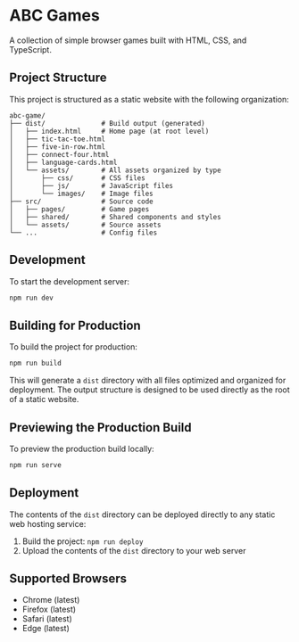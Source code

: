 # ABC Games

A collection of simple browser games built with HTML, CSS, and TypeScript.

## Project Structure

This project is structured as a static website with the following organization:

```
abc-game/
├── dist/              # Build output (generated)
│   ├── index.html     # Home page (at root level)
│   ├── tic-tac-toe.html
│   ├── five-in-row.html
│   ├── connect-four.html
│   ├── language-cards.html
│   └── assets/        # All assets organized by type
│       ├── css/       # CSS files
│       ├── js/        # JavaScript files
│       └── images/    # Image files
├── src/               # Source code
│   ├── pages/         # Game pages
│   ├── shared/        # Shared components and styles
│   └── assets/        # Source assets
└── ...                # Config files
```

## Development

To start the development server:

```bash
npm run dev
```

## Building for Production

To build the project for production:

```bash
npm run build
```

This will generate a `dist` directory with all files optimized and organized for deployment. The output structure is designed to be used directly as the root of a static website.

## Previewing the Production Build

To preview the production build locally:

```bash
npm run serve
```

## Deployment

The contents of the `dist` directory can be deployed directly to any static web hosting service:

1. Build the project: `npm run deploy`
2. Upload the contents of the `dist` directory to your web server

## Supported Browsers

- Chrome (latest)
- Firefox (latest)
- Safari (latest)
- Edge (latest) 